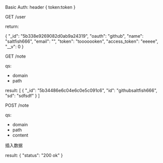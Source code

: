 Basic Auth:
    header {
        token:token
    }

GET /user

return:

   {
        "_id": "5b338e9269082d0ab9a24319",
        "oauth": "github",
        "name": "saltfish666",
        "email": "",
        "token": "tooooooken",
        "access_token": "eeeee",
        "__v": 0
    }



GET /note

qs:

  - domain
  - path

result:
[
      {
          "_id": "5b34486e6c04e6c0e5c091c6",
          "id": "githubsaltfish666",
          "sd": "sdfsdf"
      }
  ]

POST /note

qs:
  - domain
  - path
  - content

  插入数据

result:
	{
	    "status": "200 ok"
	}




















